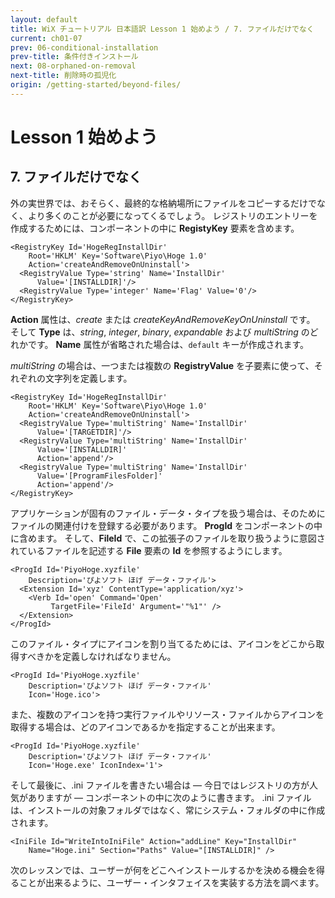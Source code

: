 ```yaml
---
layout: default
title: WiX チュートリアル 日本語訳 Lesson 1 始めよう / 7. ファイルだけでなく
current: ch01-07
prev: 06-conditional-installation
prev-title: 条件付きインストール
next: 08-orphaned-on-removal
next-title: 削除時の孤児化
origin: /getting-started/beyond-files/
---
```

# Lesson 1 始めよう

## 7. ファイルだけでなく

外の実世界では、おそらく、最終的な格納場所にファイルをコピーするだけでなく、より多くのことが必要になってくるでしょう。
レジストリのエントリーを作成するためには、コンポーネントの中に **RegistyKey** 要素を含めます。

    <RegistryKey Id='HogeRegInstallDir'
        Root='HKLM' Key='Software\Piyo\Hoge 1.0' 
        Action='createAndRemoveOnUninstall'>
      <RegistryValue Type='string' Name='InstallDir'
          Value='[INSTALLDIR]'/>
      <RegistryValue Type='integer' Name='Flag' Value='0'/>
    </RegistryKey>

**Action** 属性は、*create* または *createKeyAndRemoveKeyOnUninstall* です。
そして **Type** は、*string*, *integer*, *binary*, *expandable* および *multiString* のどれかです。
**Name** 属性が省略された場合は、`default` キーが作成されます。

*multiString* の場合は、一つまたは複数の **RegistryValue** を子要素に使って、それぞれの文字列を定義します。

    <RegistryKey Id='HogeRegInstallDir'
        Root='HKLM' Key='Software\Piyo\Hoge 1.0'
        Action='createAndRemoveOnUninstall'>
      <RegistryValue Type='multiString' Name='InstallDir'
          Value='[TARGETDIR]'/>
      <RegistryValue Type='multiString' Name='InstallDir'
          Value='[INSTALLDIR]' 
          Action='append'/>
      <RegistryValue Type='multiString' Name='InstallDir'
          Value='[ProgramFilesFolder]' 
          Action='append'/>
    </RegistryKey>

アプリケーションが固有のファイル・データ・タイプを扱う場合は、そのためにファイルの関連付けを登録する必要があります。
**ProgId** をコンポーネントの中に含めます。
そして、**FileId** で、この拡張子のファイルを取り扱うように意図されているファイルを記述する **File** 要素の **Id** を参照するようにします。

    <ProgId Id='PiyoHoge.xyzfile' 
        Description='ぴよソフト ほげ データ・ファイル'>
      <Extension Id='xyz' ContentType='application/xyz'>
        <Verb Id='open' Command='Open'
             TargetFile='FileId' Argument='"%1"' />
      </Extension>
    </ProgId>

このファイル・タイプにアイコンを割り当てるためには、アイコンをどこから取得すべきかを定義しなければなりません。

    <ProgId Id='PiyoHoge.xyzfile'
        Description='ぴよソフト ほげ データ・ファイル'
        Icon='Hoge.ico'>

また、複数のアイコンを持つ実行ファイルやリソース・ファイルからアイコンを取得する場合は、どのアイコンであるかを指定することが出来ます。

    <ProgId Id='PiyoHoge.xyzfile'
        Description='ぴよソフト ほげ データ・ファイル'
        Icon='Hoge.exe' IconIndex='1'>

そして最後に、.ini ファイルを書きたい場合は — 今日ではレジストリの方が人気がありますが — コンポーネントの中に次のように書きます。
.ini ファイルは、インストールの対象フォルダではなく、常にシステム・フォルダの中に作成されます。

    <IniFile Id="WriteIntoIniFile" Action="addLine" Key="InstallDir"
        Name="Hoge.ini" Section="Paths" Value="[INSTALLDIR]" />

次のレッスンでは、ユーザーが何をどこへインストールするかを決める機会を得ることが出来るように、ユーザー・インタフェイスを実装する方法を調べます。